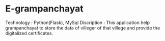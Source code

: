 # E-grampanchayat
Technology : Python(Flask), MySql
Discription : This application help grampanchayat to store the data of villeger of that villege and provide the digitalized certificates.
